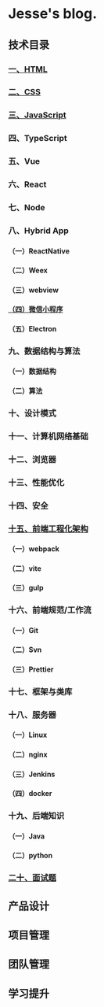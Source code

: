 # Jesse's blog.

## 技术目录
### [一、HTML](./1.HTML/index.md)
### [二、CSS](./2.CSS/index.md)
### [三、JavaScript](./3.JavaScript/index.md)
### 四、TypeScript
### 五、Vue
### 六、React
### 七、Node
### 八、Hybrid App
#### （一）ReactNative
#### （二）Weex
#### （三）webview
#### [（四）微信小程序](./微信小程序/index.md)
#### （五）Electron
### 九、数据结构与算法
#### （一）数据结构
#### （二）算法
### 十、设计模式
### 十一、计算机网络基础
### 十二、浏览器
### 十三、性能优化
### 十四、安全
### [十五、前端工程化架构](./15.前端工程化/index.md)
#### （一）webpack
#### （二）vite
#### （三）gulp
### 十六、前端规范/工作流
#### （一）Git
#### （二）Svn
#### （三）Prettier
### 十七、框架与类库
### 十八、服务器
#### （一）Linux
#### （二）nginx
#### （三）Jenkins
#### （四）docker
### 十九、后端知识
#### （一）Java
#### （二）python
### [二十、面试题](面试题/index.md)

## 产品设计
## 项目管理
## 团队管理
## 学习提升